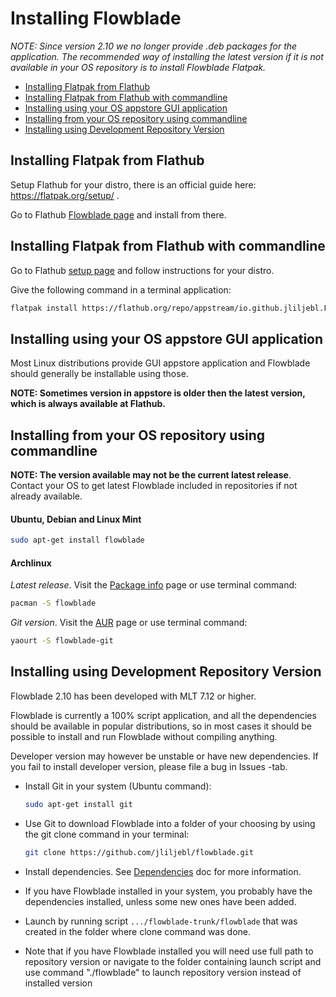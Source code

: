 # Installing Flowblade

*NOTE: Since version 2.10 we no longer provide .deb packages for the application. The recommended way of installing the latest version if it is not available in your OS repository is to install Flowblade Flatpak.*

  * [Installing Flatpak from Flathub](./INSTALLING.md#installing-flatpak-from-flathub)
  * [Installing Flatpak from Flathub with commandline](./INSTALLING.md#installing-flatpak-from-flathub-with-commandline)
  * [Installing using your OS appstore GUI application](./INSTALLING.md#installing-using-your-os-appstore-gui-application)
  * [Installing from your OS repository using commandline](./INSTALLING.md#installing-from-your-os-repository-using-commandline)
  * [Installing using Development Repository Version](./INSTALLING.md#installing-using-development-repository-version)
    
## Installing Flatpak from Flathub


Setup Flathub for your distro, there is an official guide here: https://flatpak.org/setup/ .

Go to Flathub <a href="https://flathub.org/apps/io.github.jliljebl.Flowblade">Flowblade page</a> and install from there. 

##  Installing Flatpak from Flathub with commandline

Go to Flathub <a href="https://flathub.org/setup">setup page</a> and follow instructions for your distro.

Give the following command in a terminal application:

```bash
flatpak install https://flathub.org/repo/appstream/io.github.jliljebl.Flowblade.flatpakref
```

## Installing using your OS appstore GUI application

Most Linux distributions provide GUI appstore application and Flowblade should generally be installable using those.

**NOTE: Sometimes version in appstore is older then the latest version, which is always available at Flathub.**

## Installing from your OS repository using commandline

**NOTE: The version available may not be the current latest release**. Contact your OS to get latest Flowblade included in repositories if not already available.
    
#### Ubuntu, Debian and Linux Mint

```bash
sudo apt-get install flowblade
```

#### Archlinux

_Latest release_. Visit the <a href="https://archlinux.org/packages/extra/any/flowblade/">Package info</a> page or use terminal command:

```bash
pacman -S flowblade
```

_Git version_. Visit the <a href="https://aur.archlinux.org/packages/flowblade-git/">AUR</a> page or use terminal command:

```bash
yaourt -S flowblade-git
```

## Installing using Development Repository Version

Flowblade 2.10 has been developed with MLT 7.12 or higher.

Flowblade is currently a 100% script application, and all the dependencies should be available in popular distributions, so in most cases it should be possible to install and run Flowblade without compiling anything.

Developer version may however be unstable or have new dependencies. If you fail to install developer version, please file a bug in Issues -tab.

* Install Git in your system (Ubuntu command):
  
  ```bash
  sudo apt-get install git
  ```
* Use Git to download Flowblade into a folder of your choosing by using the git clone command in your terminal:
  
  ```bash
  git clone https://github.com/jliljebl/flowblade.git
  ```
* Install dependencies. See   [Dependencies](DEPENDENCIES.md) doc for more information.
* If you have Flowblade installed in your system, you probably have the dependencies installed, unless some new ones have been added.
* Launch by running script ``.../flowblade-trunk/flowblade`` that was created in the folder where clone command was done.
* Note that if you have Flowblade installed you will need use full path to repository version or navigate to the folder containing launch script and use command "./flowblade" to launch repository version instead of installed version
